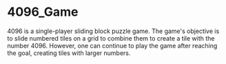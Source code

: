 # 4096_Game
4096 is a single-player sliding block puzzle game. The game's objective is to slide numbered tiles on a grid to combine them to create a tile with the number 4096. However, one can continue to play the game after reaching the goal, creating tiles with larger numbers.
